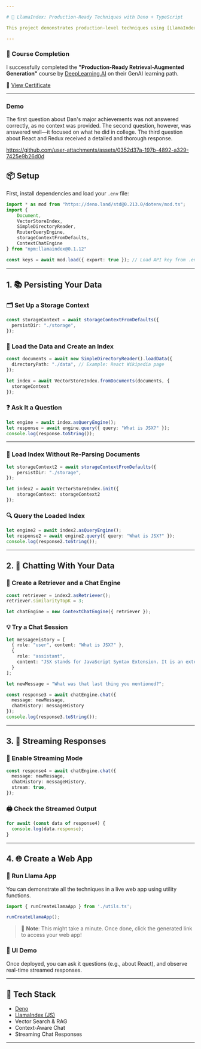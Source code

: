 ```yaml
---

# 🦙 LlamaIndex: Production-Ready Techniques with Deno + TypeScript

This project demonstrates production-level techniques using [LlamaIndex](https://github.com/jerryjliu/llama_index) with Deno and TypeScript. You'll learn how to persist data, interact via queries and chat, implement streaming responses, and deploy it as a web app—all while leveraging the `llamaindex` npm package.

---
```


### 📜 Course Completion

I successfully completed the **"Production-Ready Retrieval-Augmented Generation"** course by [DeepLearning.AI](https://www.deeplearning.ai/) on their GenAI learning path.

🏅 [View Certificate](https://learn.deeplearning.ai/accomplishments/14d5cf63-385c-49c9-bf7f-44f7fb5ee680?usp=sharing)

---

### Demo
The first question about Dan's major achievements was not answered correctly, as no context was provided.
The second question, however, was answered well—it focused on what he did in college.
The third question about React and Redux received a detailed and thorough response.

https://github.com/user-attachments/assets/0352d37a-197b-4892-a329-7425e9b26d0d

## 📦 Setup

First, install dependencies and load your `.env` file:

```ts
import * as mod from "https://deno.land/std@0.213.0/dotenv/mod.ts";
import {
    Document,
    VectorStoreIndex,
    SimpleDirectoryReader,
    RouterQueryEngine,
    storageContextFromDefaults,
    ContextChatEngine
} from "npm:llamaindex@0.1.12"

const keys = await mod.load({ export: true }); // Load API key from .env
```

---

## 1. 📚 Persisting Your Data

### 🗂️ Set Up a Storage Context

```ts
const storageContext = await storageContextFromDefaults({
  persistDir: "./storage",
});
```

### 📄 Load the Data and Create an Index

```ts
const documents = await new SimpleDirectoryReader().loadData({
  directoryPath: "./data", // Example: React Wikipedia page
});

let index = await VectorStoreIndex.fromDocuments(documents, {
  storageContext
});
```

### ❓ Ask It a Question

```ts
let engine = await index.asQueryEngine();
let response = await engine.query({ query: "What is JSX?" });
console.log(response.toString());
```

---

### 💾 Load Index Without Re-Parsing Documents

```ts
let storageContext2 = await storageContextFromDefaults({
    persistDir: "./storage",
});

let index2 = await VectorStoreIndex.init({
    storageContext: storageContext2
});
```

### 🔍 Query the Loaded Index

```ts
let engine2 = await index2.asQueryEngine();
let response2 = await engine2.query({ query: "What is JSX?" });
console.log(response2.toString());
```

---

## 2. 💬 Chatting With Your Data

### 🔁 Create a Retriever and a Chat Engine

```ts
const retriever = index2.asRetriever();
retriever.similarityTopK = 3;

let chatEngine = new ContextChatEngine({ retriever });
```

### 💡 Try a Chat Session

```ts
let messageHistory = [
  { role: "user", content: "What is JSX?" },
  {
    role: "assistant",
    content: "JSX stands for JavaScript Syntax Extension. It is an extension to the JavaScript language syntax that provides a way to structure component rendering using syntax familiar to many developers..."
  }
];

let newMessage = "What was that last thing you mentioned?";

const response3 = await chatEngine.chat({
  message: newMessage,
  chatHistory: messageHistory
});
console.log(response3.toString());
```

---

## 3. 🔄 Streaming Responses

### 📡 Enable Streaming Mode

```ts
const response4 = await chatEngine.chat({
  message: newMessage,
  chatHistory: messageHistory,
  stream: true,
});
```

### 🖨️ Check the Streamed Output

```ts
for await (const data of response4) {
  console.log(data.response);
}
```

---

## 4. 🌐 Create a Web App

### 🧩 Run Llama App

You can demonstrate all the techniques in a live web app using utility functions.

```ts
import { runCreateLlamaApp } from './utils.ts';

runCreateLlamaApp();
```

> 📝 **Note**: This might take a minute. Once done, click the generated link to access your web app!

### 🌟 UI Demo

Once deployed, you can ask it questions (e.g., about React), and observe real-time streamed responses.

---


## 🚀 Tech Stack

* [Deno](https://deno.land/)
* [LlamaIndex (JS)](https://www.npmjs.com/package/llamaindex)
* Vector Search & RAG
* Context-Aware Chat
* Streaming Chat Responses

---
